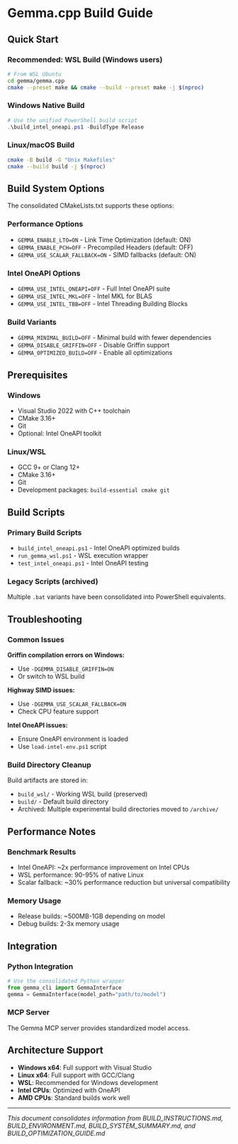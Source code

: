 # Gemma.cpp Build Guide

## Quick Start

### Recommended: WSL Build (Windows users)
```bash
# From WSL Ubuntu
cd gemma/gemma.cpp
cmake --preset make && cmake --build --preset make -j $(nproc)
```

### Windows Native Build
```powershell
# Use the unified PowerShell build script
.\build_intel_oneapi.ps1 -BuildType Release
```

### Linux/macOS Build
```bash
cmake -B build -G "Unix Makefiles"
cmake --build build -j $(nproc)
```

## Build System Options

The consolidated CMakeLists.txt supports these options:

### Performance Options
- `GEMMA_ENABLE_LTO=ON` - Link Time Optimization (default: ON)
- `GEMMA_ENABLE_PCH=OFF` - Precompiled Headers (default: OFF)
- `GEMMA_USE_SCALAR_FALLBACK=ON` - SIMD fallbacks (default: ON)

### Intel OneAPI Options
- `GEMMA_USE_INTEL_ONEAPI=OFF` - Full Intel OneAPI suite
- `GEMMA_USE_INTEL_MKL=OFF` - Intel MKL for BLAS
- `GEMMA_USE_INTEL_TBB=OFF` - Intel Threading Building Blocks

### Build Variants
- `GEMMA_MINIMAL_BUILD=OFF` - Minimal build with fewer dependencies
- `GEMMA_DISABLE_GRIFFIN=OFF` - Disable Griffin support
- `GEMMA_OPTIMIZED_BUILD=OFF` - Enable all optimizations

## Prerequisites

### Windows
- Visual Studio 2022 with C++ toolchain
- CMake 3.16+
- Git
- Optional: Intel OneAPI toolkit

### Linux/WSL
- GCC 9+ or Clang 12+
- CMake 3.16+
- Git
- Development packages: `build-essential cmake git`

## Build Scripts

### Primary Build Scripts
- `build_intel_oneapi.ps1` - Intel OneAPI optimized builds
- `run_gemma_wsl.ps1` - WSL execution wrapper
- `test_intel_oneapi.ps1` - Intel OneAPI testing

### Legacy Scripts (archived)
Multiple `.bat` variants have been consolidated into PowerShell equivalents.

## Troubleshooting

### Common Issues

**Griffin compilation errors on Windows:**
- Use `-DGEMMA_DISABLE_GRIFFIN=ON`
- Or switch to WSL build

**Highway SIMD issues:**
- Use `-DGEMMA_USE_SCALAR_FALLBACK=ON`
- Check CPU feature support

**Intel OneAPI issues:**
- Ensure OneAPI environment is loaded
- Use `load-intel-env.ps1` script

### Build Directory Cleanup

Build artifacts are stored in:
- `build_wsl/` - Working WSL build (preserved)
- `build/` - Default build directory
- Archived: Multiple experimental build directories moved to `/archive/`

## Performance Notes

### Benchmark Results
- Intel OneAPI: ~2x performance improvement on Intel CPUs
- WSL performance: 90-95% of native Linux
- Scalar fallback: ~30% performance reduction but universal compatibility

### Memory Usage
- Release builds: ~500MB-1GB depending on model
- Debug builds: 2-3x memory usage

## Integration

### Python Integration
```python
# Use the consolidated Python wrapper
from gemma_cli import GemmaInterface
gemma = GemmaInterface(model_path="path/to/model")
```

### MCP Server
The Gemma MCP server provides standardized model access.

## Architecture Support

- **Windows x64**: Full support with Visual Studio
- **Linux x64**: Full support with GCC/Clang
- **WSL**: Recommended for Windows development
- **Intel CPUs**: Optimized with OneAPI
- **AMD CPUs**: Standard builds work well

---

*This document consolidates information from BUILD_INSTRUCTIONS.md, BUILD_ENVIRONMENT.md, BUILD_SYSTEM_SUMMARY.md, and BUILD_OPTIMIZATION_GUIDE.md*